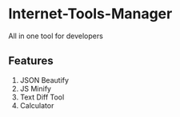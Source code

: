 # Internet-Tools-Manager

All in one tool for developers

## Features

1. JSON Beautify
2. JS Minify
3. Text Diff Tool
4. Calculator
